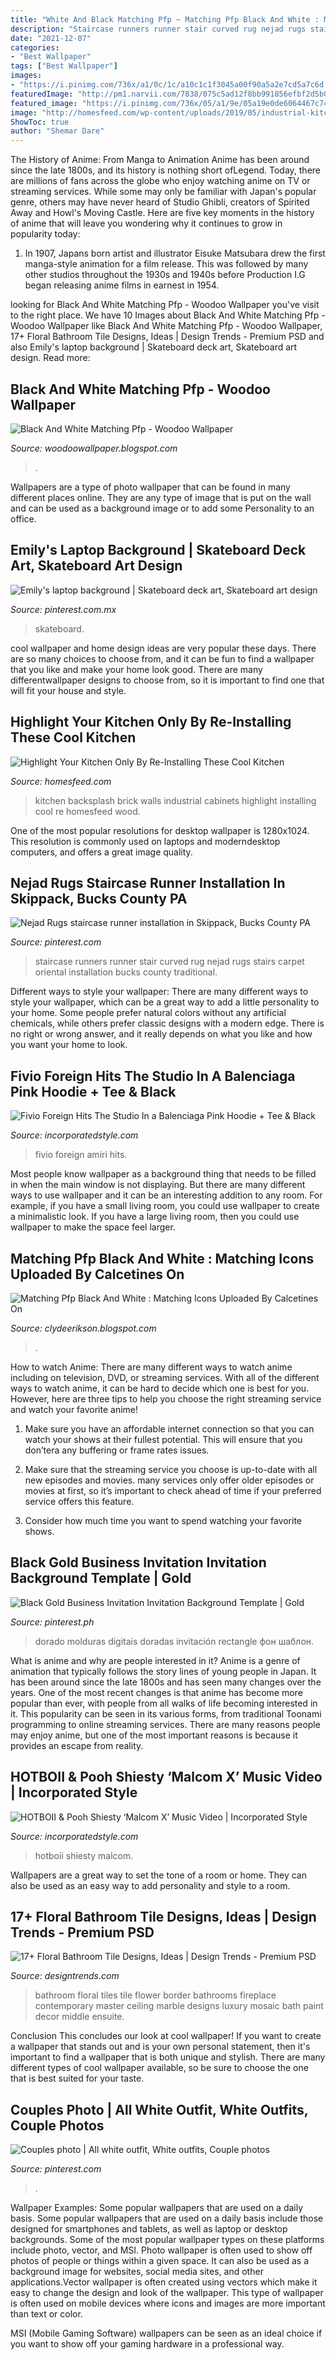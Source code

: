 ```yaml
---
title: "White And Black Matching Pfp ~ Matching Pfp Black And White : Matching Icons Uploaded By Calcetines On"
description: "Staircase runners runner stair curved rug nejad rugs stairs carpet oriental installation bucks county traditional"
date: "2021-12-07"
categories:
- "Best Wallpaper"
tags: ["Best Wallpaper"]
images:
- "https://i.pinimg.com/736x/a1/0c/1c/a10c1c1f3045a00f90a5a2e7cd5a7c6d.jpg"
featuredImage: "http://pm1.narvii.com/7838/075c5ad12f8bb991856efbf2d5b0653547cbf243r1-191-191v2_uhq.jpg"
featured_image: "https://i.pinimg.com/736x/05/a1/9e/05a19e0de6064467c7463a9547c49408.jpg"
image: "http://homesfeed.com/wp-content/uploads/2019/05/industrial-kitchen-design-brick-walls-and-backsplash-wood-countertop-black-kitchen-cabinets-lighter-wood-plank-floors-stainless-steel-kitchen-utensils.jpg"
ShowToc: true
author: "Shemar Dare"
---
```



The History of Anime: From Manga to Animation
Anime has been around since the late 1800s, and its history is nothing short ofLegend. Today, there are millions of fans across the globe who enjoy watching anime on TV or streaming services. While some may only be familiar with Japan's popular genre, others may have never heard of Studio Ghibli, creators of Spirited Away and Howl's Moving Castle. Here are five key moments in the history of anime that will leave you wondering why it continues to grow in popularity today:
1) In 1907, Japans born artist and illustrator Eisuke Matsubara drew the first manga-style animation for a film release. This was followed by many other studios throughout the 1930s and 1940s before Production I.G began releasing anime films in earnest in 1954.

	

		
looking for Black And White Matching Pfp - Woodoo Wallpaper you've visit to the right place. We have 10 Images about Black And White Matching Pfp - Woodoo Wallpaper like Black And White Matching Pfp - Woodoo Wallpaper, 17+ Floral Bathroom Tile Designs, Ideas | Design Trends - Premium PSD and also Emily&#039;s laptop background | Skateboard deck art, Skateboard art design. Read more:
		
    
## Black And White Matching Pfp - Woodoo Wallpaper

<img loading=lazy src="http://pm1.narvii.com/7838/075c5ad12f8bb991856efbf2d5b0653547cbf243r1-191-191v2_uhq.jpg" onerror="this.onerror=null;this.src='https://tse4.mm.bing.net/th?id=OIP.MZ_ZXAAwesTZyiHIkf-QYAAAAA&amp;pid=15.1';" alt="Black And White Matching Pfp - Woodoo Wallpaper">

_Source: woodoowallpaper.blogspot.com_

>. 

	



Wallpapers are a type of photo wallpaper that can be found in many different places online. They are any type of image that is put on the wall and can be used as a background image or to add some Personality to an office.

    
## Emily&#039;s Laptop Background | Skateboard Deck Art, Skateboard Art Design

<img loading=lazy src="https://i.pinimg.com/736x/8a/25/bb/8a25bb1ca8d47957802e63b3d268859f.jpg" onerror="this.onerror=null;this.src='https://tse2.mm.bing.net/th?id=OIP.j51LtJH7BdrONF7tQrzilwAAAA&amp;pid=15.1';" alt="Emily&#039;s laptop background | Skateboard deck art, Skateboard art design">

_Source: pinterest.com.mx_

>skateboard. 

	

cool wallpaper and home design ideas are very popular these days. There are so many choices to choose from, and it can be fun to find a wallpaper that you like and make your home look good. There are many differentwallpaper designs to choose from, so it is important to find one that will fit your house and style.

    
## Highlight Your Kitchen Only By Re-Installing These Cool Kitchen

<img loading=lazy src="http://homesfeed.com/wp-content/uploads/2019/05/industrial-kitchen-design-brick-walls-and-backsplash-wood-countertop-black-kitchen-cabinets-lighter-wood-plank-floors-stainless-steel-kitchen-utensils.jpg" onerror="this.onerror=null;this.src='https://tse3.mm.bing.net/th?id=OIP.MqddN3n3jUfJjIEJFCt-QgHaNd&amp;pid=15.1';" alt="Highlight Your Kitchen Only By Re-Installing These Cool Kitchen">

_Source: homesfeed.com_

>kitchen backsplash brick walls industrial cabinets highlight installing cool re homesfeed wood. 

	

One of the most popular resolutions for desktop wallpaper is 1280x1024. This resolution is commonly used on laptops and moderndesktop computers, and offers a great image quality.

    
## Nejad Rugs Staircase Runner Installation In Skippack, Bucks County PA

<img loading=lazy src="https://i.pinimg.com/736x/05/a1/9e/05a19e0de6064467c7463a9547c49408.jpg" onerror="this.onerror=null;this.src='https://tse2.mm.bing.net/th?id=OIP.xI2gMKOS1mMYMtI5W-C3OQHaKX&amp;pid=15.1';" alt="Nejad Rugs staircase runner installation in Skippack, Bucks County PA">

_Source: pinterest.com_

>staircase runners runner stair curved rug nejad rugs stairs carpet oriental installation bucks county traditional. 

	

Different ways to style your wallpaper:
There are many different ways to style your wallpaper, which can be a great way to add a little personality to your home. Some people prefer natural colors without any artificial chemicals, while others prefer classic designs with a modern edge. There is no right or wrong answer, and it really depends on what you like and how you want your home to look.

    
## Fivio Foreign Hits The Studio In A Balenciaga Pink Hoodie + Tee &amp; Black

<img loading=lazy src="https://incorporatedstyle.com/content/uploads/fivio-foreign-wearing-a-balenciaga-pink-hoodie-and-tee-with-balck-amiri-jeans-and-balenciaga-slippers.jpg" onerror="this.onerror=null;this.src='https://tse4.mm.bing.net/th?id=OIP.qcwevmoma0YIpHxokjl1vgHaJD&amp;pid=15.1';" alt="Fivio Foreign Hits The Studio In a Balenciaga Pink Hoodie + Tee &amp; Black">

_Source: incorporatedstyle.com_

>fivio foreign amiri hits. 

	

Most people know wallpaper as a background thing that needs to be filled in when the main window is not displaying. But there are many different ways to use wallpaper and it can be an interesting addition to any room. For example, if you have a small living room, you could use wallpaper to create a minimalistic look. If you have a large living room, then you could use wallpaper to make the space feel larger.

    
## Matching Pfp Black And White : Matching Icons Uploaded By Calcetines On

<img loading=lazy src="https://lh3.googleusercontent.com/proxy/qSibEjWkPEkkP07P-UKabxntyiFr5JvUGMkkK5wr_HO3rskJe5fQfu7ws7fVg3g29ev1qmTDCyzu25rU2ZX02bWv3eooiPilGw=w1200-h630-p-k-no-nu" onerror="this.onerror=null;this.src='https://tse4.mm.bing.net/th?id=OIP.cNcNlJz3k4BbGv2Z4E3fHQHaEr&amp;pid=15.1';" alt="Matching Pfp Black And White : Matching Icons Uploaded By Calcetines On">

_Source: clydeerikson.blogspot.com_

>. 

	

How to watch Anime: There are many different ways to watch anime including on television, DVD, or streaming services.
With all of the different ways to watch anime, it can be hard to decide which one is best for you. However, here are three tips to help you choose the right streaming service and watch your favorite anime!
1. Make sure you have an affordable internet connection so that you can watch your shows at their fullest potential. This will ensure that you don’tera any buffering or frame rates issues.

2. Make sure that the streaming service you choose is up-to-date with all new episodes and movies. many services only offer older episodes or movies at first, so it’s important to check ahead of time if your preferred service offers this feature.

3. Consider how much time you want to spend watching your favorite shows.

    
## Black Gold Business Invitation Invitation Background Template | Gold

<img loading=lazy src="https://i.pinimg.com/736x/a1/0c/1c/a10c1c1f3045a00f90a5a2e7cd5a7c6d.jpg" onerror="this.onerror=null;this.src='https://tse2.mm.bing.net/th?id=OIP.b3VC1wx2Zap7MulHrWn8PAHaLH&amp;pid=15.1';" alt="Black Gold Business Invitation Invitation Background Template | Gold">

_Source: pinterest.ph_

>dorado molduras digitais doradas invitación rectangle фон шаблон. 

	

What is anime and why are people interested in it?
Anime is a genre of animation that typically follows the story lines of young people in Japan. It has been around since the late 1800s and has seen many changes over the years. One of the most recent changes is that anime has become more popular than ever, with people from all walks of life becoming interested in it. This popularity can be seen in its various forms, from traditional Toonami programming to online streaming services. There are many reasons people may enjoy anime, but one of the most important reasons is because it provides an escape from reality.

    
## HOTBOII &amp; Pooh Shiesty ‘Malcom X’ Music Video | Incorporated Style

<img loading=lazy src="https://incorporatedstyle.com/content/uploads/incorporated-style-cover-image-for-hotboii-pooh-shiesty-malcom-x-music-video.jpg" onerror="this.onerror=null;this.src='https://tse3.mm.bing.net/th?id=OIP.CjquKa1TEeiS_kZr68-RhgHaEK&amp;pid=15.1';" alt="HOTBOII &amp; Pooh Shiesty ‘Malcom X’ Music Video | Incorporated Style">

_Source: incorporatedstyle.com_

>hotboii shiesty malcom. 

	

Wallpapers are a great way to set the tone of a room or home. They can also be used as an easy way to add personality and style to a room.

    
## 17+ Floral Bathroom Tile Designs, Ideas | Design Trends - Premium PSD

<img loading=lazy src="https://images.designtrends.com/wp-content/uploads/2016/09/06154120/Floral-Border-Tiles-Bathroom.jpg" onerror="this.onerror=null;this.src='https://tse4.mm.bing.net/th?id=OIP.Byv4JrZ0KgptCuNZl8tF0AHaJ4&amp;pid=15.1';" alt="17+ Floral Bathroom Tile Designs, Ideas | Design Trends - Premium PSD">

_Source: designtrends.com_

>bathroom floral tiles tile flower border bathrooms fireplace contemporary master ceiling marble designs luxury mosaic bath paint decor middle ensuite. 

	

Conclusion
This concludes our look at cool wallpaper! If you want to create a wallpaper that stands out and is your own personal statement, then it's important to find a wallpaper that is both unique and stylish. There are many different types of cool wallpaper available, so be sure to choose the one that is best suited for your taste.

    
## Couples Photo | All White Outfit, White Outfits, Couple Photos

<img loading=lazy src="https://i.pinimg.com/736x/56/47/53/564753f7998273c634d051c381b46e00.jpg" onerror="this.onerror=null;this.src='https://tse2.mm.bing.net/th?id=OIP.a4hZ4uLdrhWf-vJahBe7rQHaLs&amp;pid=15.1';" alt="Couples photo | All white outfit, White outfits, Couple photos">

_Source: pinterest.com_

>. 

	

Wallpaper Examples: Some popular wallpapers that are used on a daily basis.
Some popular wallpapers that are used on a daily basis include those designed for smartphones and tablets, as well as laptop or desktop backgrounds. Some of the most popular wallpaper types on these platforms include photo, vector, and MSI. 
Photo wallpaper is often used to show off photos of people or things within a given space. It can also be used as a background image for websites, social media sites, and other applications.Vector wallpaper is often created using vectors which make it easy to change the design and look of the wallpaper. This type of wallpaper is often used on mobile devices where icons and images are more important than text or color. 

MSI (Mobile Gaming Software) wallpapers can be seen as an ideal choice if you want to show off your gaming hardware in a professional way.


